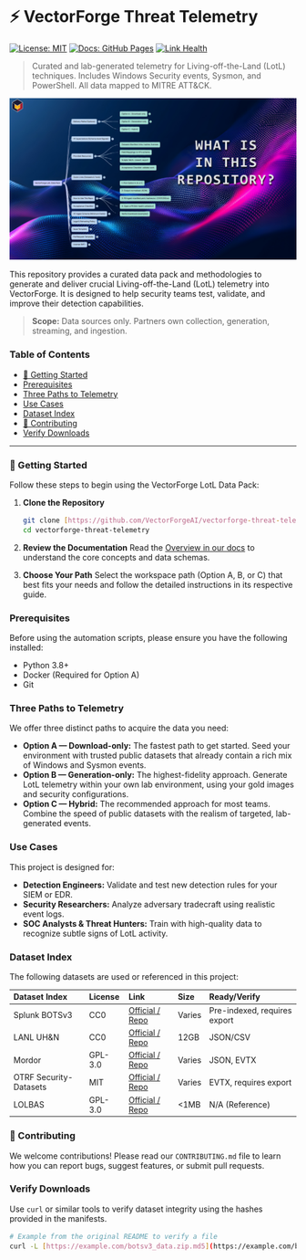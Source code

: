 # ⚡ VectorForge Threat Telemetry

[![License: MIT](https://img.shields.io/badge/license-MIT-green.svg)](LICENSE)
[![Docs: GitHub Pages](https://img.shields.io/badge/docs-GitHub%20Pages-blue.svg)](https://vectorforgeai.github.io/vectorforge-threat-telemetry/)
[![Link Health](https://img.shields.io/github/actions/workflow/status/VectorForgeAI/vectorforge-threat-telemetry/link-check.yml?label=link%20health)](https://github.com/VectorForgeAI/vectorforge-threat-telemetry/actions/workflows/link-check.yml)

> Curated and lab-generated telemetry for Living-off-the-Land (LotL) techniques. Includes Windows Security events, Sysmon, and PowerShell. All data mapped to MITRE ATT&CK.

![VectorForge LotL Data Pack](https://github.com/VectorForgeAI/vectorforge-threat-telemetry/raw/main/assets/flow.png)

This repository provides a curated data pack and methodologies to generate and deliver crucial Living-off-the-Land (LotL) telemetry into VectorForge. It is designed to help security teams test, validate, and improve their detection capabilities.

> **Scope:** Data sources only. Partners own collection, generation, streaming, and ingestion.


### Table of Contents
- [🚀 Getting Started](#getting-started)
- [Prerequisites](#prerequisites)
- [Three Paths to Telemetry](#three-paths-to-telemetry)
- [Use Cases](#use-cases)
- [Dataset Index](#dataset-index)
- [🤝 Contributing](#contributing)
- [Verify Downloads](#verify-downloads)

---

### 🚀 Getting Started

Follow these steps to begin using the VectorForge LotL Data Pack:

1.  **Clone the Repository**
    ```bash
    git clone [https://github.com/VectorForgeAI/vectorforge-threat-telemetry.git](https://github.com/VectorForgeAI/vectorforge-threat-telemetry.git)
    cd vectorforge-threat-telemetry
    ```
2.  **Review the Documentation**
    Read the [Overview in our docs](docs/00-overview.md) to understand the core concepts and data schemas.

3.  **Choose Your Path**
    Select the workspace path (Option A, B, or C) that best fits your needs and follow the detailed instructions in its respective guide.

### Prerequisites

Before using the automation scripts, please ensure you have the following installed:
- Python 3.8+
- Docker (Required for Option A)
- Git

### Three Paths to Telemetry

We offer three distinct paths to acquire the data you need:

* **Option A — Download-only:** The fastest path to get started. Seed your environment with trusted public datasets that already contain a rich mix of Windows and Sysmon events.
* **Option B — Generation-only:** The highest-fidelity approach. Generate LotL telemetry within your own lab environment, using your gold images and security configurations.
* **Option C — Hybrid:** The recommended approach for most teams. Combine the speed of public datasets with the realism of targeted, lab-generated events.

### Use Cases

This project is designed for:
- **Detection Engineers:** Validate and test new detection rules for your SIEM or EDR.
- **Security Researchers:** Analyze adversary tradecraft using realistic event logs.
- **SOC Analysts & Threat Hunters:** Train with high-quality data to recognize subtle signs of LotL activity.

### Dataset Index

The following datasets are used or referenced in this project:

| Dataset Index | License | Link | Size | Ready/Verify |
| :--- | :--- | :--- | :--- | :--- |
| Splunk BOTSv3 | CC0 | [Official / Repo](https://github.com/splunk/botsv3) | Varies | Pre-indexed, requires export |
| LANL UH&N | CC0 | [Official / Repo](https://csr.lanl.gov/data/2017/) | 12GB | JSON/CSV |
| Mordor | GPL-3.0 | [Official / Repo](https://github.com/UraSecTeam/mordor) | Varies | JSON, EVTX |
| OTRF Security-Datasets| MIT | [Official / Repo](https://github.com/OTRF/Security-Datasets) | Varies | EVTX, requires export |
| LOLBAS | GPL-3.0 | [Official / Repo](https://github.com/LOLBAS-Project/LOLBAS) | <1MB | N/A (Reference) |

### 🤝 Contributing

We welcome contributions! Please read our `CONTRIBUTING.md` file to learn how you can report bugs, suggest features, or submit pull requests.

### Verify Downloads

Use `curl` or similar tools to verify dataset integrity using the hashes provided in the manifests.
```bash
# Example from the original README to verify a file
curl -L [https://example.com/botsv3_data.zip.md5](https://example.com/botsv3_data.zip.md5)
